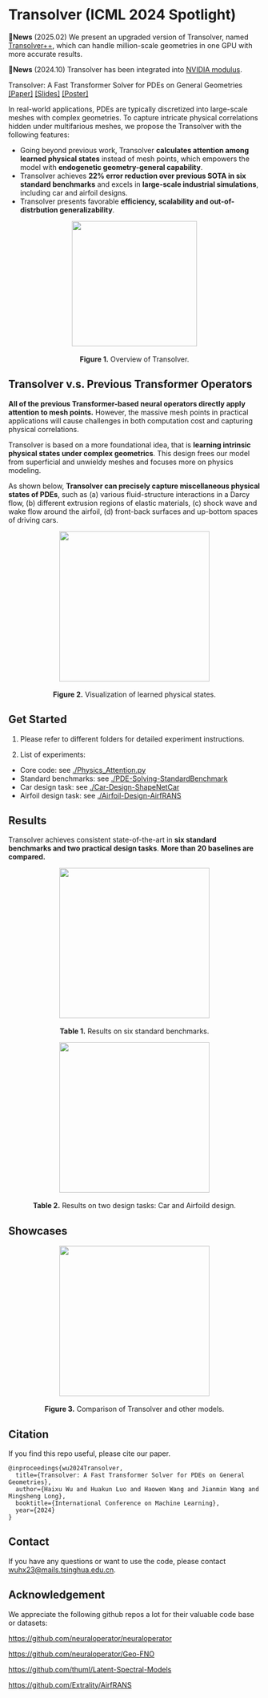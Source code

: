 # Transolver (ICML 2024 Spotlight)

:triangular_flag_on_post:**News** (2025.02) We present an upgraded version of Transolver, named [Transolver++](https://arxiv.org/abs/2502.02414v1), which can handle million-scale geometries in one GPU with more accurate results.

:triangular_flag_on_post:**News** (2024.10) Transolver has been integrated into [NVIDIA modulus](https://github.com/NVIDIA/modulus/tree/main/examples/cfd/darcy_transolver).

Transolver: A Fast Transformer Solver for PDEs on General Geometries [[Paper]](https://arxiv.org/abs/2402.02366) [[Slides]](https://wuhaixu2016.github.io/pdf/ICML2024_Transolver.pdf) [[Poster]](https://wuhaixu2016.github.io/pdf/poster_ICML2024_Transolver.pdf)

In real-world applications, PDEs are typically discretized into large-scale meshes with complex geometries. To capture intricate physical correlations hidden under multifarious meshes, we propose the Transolver with the following features:

- Going beyond previous work, Transolver **calculates attention among learned physical states** instead of mesh points, which empowers the model with **endogenetic geometry-general capability**.
- Transolver achieves **22% error reduction over previous SOTA in six standard benchmarks** and excels in **large-scale industrial simulations**, including car and airfoil designs.
- Transolver presents favorable **efficiency, scalability and out-of-distrbution generalizability**.

<p align="center">
<img src=".\pic\Transolver.png" height = "250" alt="" align=center />
<br><br>
<b>Figure 1.</b> Overview of Transolver.
</p>


## Transolver v.s. Previous Transformer Operators

**All of the previous Transformer-based neural operators directly apply attention to mesh points.** However, the massive mesh points in practical applications will cause challenges in both computation cost and capturing physical correlations.

Transolver is based on a more foundational idea, that is **learning intrinsic physical states under complex geometrics**. This design frees our model from superficial and unwieldy meshes and focuses more on physics modeling.

As shown below, **Transolver can precisely capture miscellaneous physical states of PDEs**, such as (a) various fluid-structure interactions in a Darcy flow, (b) different extrusion regions of elastic materials, (c) shock wave and wake flow around the airfoil, (d) front-back surfaces and up-bottom spaces of driving cars.

<p align="center">
<img src=".\pic\physical_states.png" height = "300" alt="" align=center />
<br><br>
<b>Figure 2.</b> Visualization of learned physical states.
</p>

## Get Started

1. Please refer to different folders for detailed experiment instructions.

2. List of experiments:

- Core code: see [./Physics_Attention.py](https://github.com/thuml/Transolver/blob/main/Physics_Attention.py)
- Standard benchmarks: see [./PDE-Solving-StandardBenchmark](https://github.com/thuml/Transolver/tree/main/PDE-Solving-StandardBenchmark)
- Car design task: see [./Car-Design-ShapeNetCar](https://github.com/thuml/Transolver/tree/main/Car-Design-ShapeNetCar)
- Airfoil design task: see [./Airfoil-Design-AirfRANS](https://github.com/thuml/Transolver/tree/main/Airfoil-Design-AirfRANS)

## Results

Transolver achieves consistent state-of-the-art in **six standard benchmarks and two practical design tasks**. **More than 20 baselines are compared.**

<p align="center">
<img src=".\PDE-Solving-StandardBenchmark\fig\standard_benchmark.png" height = "300" alt="" align=center />
<br><br>
<b>Table 1.</b> Results on six standard benchmarks.
</p>

<p align="center">
<img src=".\Airfoil-Design-AirfRANS\fig\results.png" height = "300" alt="" align=center />
<br><br>
<b>Table 2.</b> Results on two design tasks: Car and Airfoild design.
</p>

## Showcases

<p align="center">
<img src=".\pic\showcases.png" height = "300" alt="" align=center />
<br><br>
<b>Figure 3.</b> Comparison of Transolver and other models.
</p>

## Citation

If you find this repo useful, please cite our paper. 

```
@inproceedings{wu2024Transolver,
  title={Transolver: A Fast Transformer Solver for PDEs on General Geometries},
  author={Haixu Wu and Huakun Luo and Haowen Wang and Jianmin Wang and Mingsheng Long},
  booktitle={International Conference on Machine Learning},
  year={2024}
}
```

## Contact

If you have any questions or want to use the code, please contact [wuhx23@mails.tsinghua.edu.cn](mailto:wuhx23@mails.tsinghua.edu.cn).

## Acknowledgement

We appreciate the following github repos a lot for their valuable code base or datasets:

https://github.com/neuraloperator/neuraloperator

https://github.com/neuraloperator/Geo-FNO

https://github.com/thuml/Latent-Spectral-Models

https://github.com/Extrality/AirfRANS
